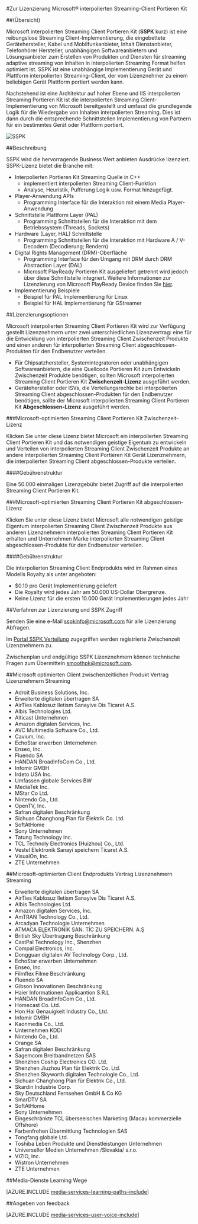 <properties 
    pageTitle="Zur Lizenzierung Microsoft® interpolierten Streaming-Client Portieren Kit" 
    description="Informationen zur Lizenzierung von Microsoft® interpolierten Streaming Client Portieren Kit." 
    services="media-services" 
    documentationCenter="" 
    authors="xpouyat,vsood" 
    manager="erikre" 
    editor=""/>

<tags 
    ms.service="media-services" 
    ms.workload="media" 
    ms.tgt_pltfrm="na" 
    ms.devlang="na" 
    ms.topic="article" 
    ms.date="09/06/2016"  
    ms.author="xpouyat"/>

#<a name="licensing-microsoft-smooth-streaming-client-porting-kit"></a>Zur Lizenzierung Microsoft® interpolierten Streaming-Client Portieren Kit

##<a name="overview"></a>(Übersicht)

Microsoft interpolierten Streaming Client Portieren Kit (**SSPK** kurz) ist eine reibungslose Streaming Client-Implementierung, die eingebettete Gerätehersteller, Kabel und Mobilfunkanbieter, Inhalt Dienstanbieter, Telefonhörer Hersteller, unabhängigen Softwareanbietern und Lösungsanbieter zum Erstellen von Produkten und Diensten für streaming adaptive streaming von Inhalten in interpolierten Streaming Format helfen optimiert ist. SSPK ist eine unabhängige Implementierung Gerät und Plattform interpolierten Streaming-Client, der vom Lizenznehmer zu einem beliebigen Gerät Plattform portiert werden kann. 

Nachstehend ist eine Architektur auf hoher Ebene und IIS interpolierten Streaming Portieren Kit ist die interpolierten Streaming Client-Implementierung von Microsoft bereitgestellt und umfasst die grundlegende Logik für die Wiedergabe von Inhalten interpolierten Streaming. Dies ist dann durch die entsprechende Schnittstellen Implementierung von Partnern für ein bestimmtes Gerät oder Plattform portiert. 

![SSPK](./media/media-services-sspk/sspk-arch.png)

##<a name="description"></a>Beschreibung

SSPK wird die hervorragende Business Wert anbieten Ausdrücke lizenziert. SSPK-Lizenz bietet die Branche mit:

- Interpolierten Portieren Kit Streaming Quelle in C++ 
  - implementiert interpolierten Streaming Client-Funktion
  - Analyse, Heuristik, Pufferung Logik usw. Format hinzugefügt.
- Player-Anwendung APIs 
  - Programming Interface für die Interaktion mit einem Media Player-Anwendung
- Schnittstelle Plattform Layer (PAL) 
  - Programming Schnittstellen für die Interaktion mit dem Betriebssystem (Threads, Sockets)
- Hardware (Layer, HAL) Schnittstelle 
  - Programming Schnittstellen für die Interaktion mit Hardware A / V-Decodern (Decodierung; Rendern)
- Digital Rights Management (DRM)-Oberfläche 
  - Programming Interface für den Umgang mit DRM durch DRM Abstraction Layer (DAL)
  - Microsoft PlayReady Portieren Kit ausgeliefert getrennt wird jedoch über diese Schnittstelle integriert. Weitere Informationen zur Lizenzierung von Microsoft PlayReady Device finden Sie [hier](http://www.microsoft.com/playready/licensing/device_technology.mspx#pddipdl).
- Implementierung Beispiele 
  - Beispiel für PAL Implementierung für Linux
  - Beispiel für HAL Implementierung für GStreamer

##<a name="licensing-options"></a>Lizenzierungsoptionen

Microsoft interpolierten Streaming Client Portieren Kit wird zur Verfügung gestellt Lizenznehmern unter zwei unterschiedlichen Lizenzvertrag: eine für die Entwicklung von interpolierten Streaming Client Zwischenzeit Produkte und einen anderen für interpolierten Streaming Client abgeschlossen-Produkten für den Endbenutzer verteilen.
 
- Für Chipsatzhersteller, Systemintegratoren oder unabhängigen Softwareanbietern, die eine Quellcode Portieren Kit zum Entwickeln Zwischenzeit Produkte benötigen, sollten Microsoft interpolierten Streaming Client Portieren Kit **Zwischenzeit-Lizenz** ausgeführt werden.
- Gerätehersteller oder ISVs, die Verteilungsrechte bei interpolierten Streaming Client abgeschlossen-Produkten für den Endbenutzer benötigen, sollte der Microsoft interpolierten Streaming Client Portieren Kit **Abgeschlossen-Lizenz** ausgeführt werden.

###<a name="microsoft-smooth-streaming-client-porting-kit-interim-product-license"></a>Microsoft-optimierten Streaming Client Portieren Kit Zwischenzeit-Lizenz

Klicken Sie unter diese Lizenz bietet Microsoft ein interpolierten Streaming Client Portieren Kit und das notwendigen geistige Eigentum zu entwickeln und Verteilen von interpolierten Streaming Client Zwischenzeit Produkte an andere interpolierten Streaming Client Portieren Kit Gerät Lizenznehmern, die interpolierten Streaming Client abgeschlossen-Produkte verteilen.

####<a name="fee-structure"></a>Gebührenstruktur

Eine 50.000 einmaligen Lizenzgebühr bietet Zugriff auf die interpolierten Streaming Client Portieren Kit. 

###<a name="microsoft-smooth-streaming-client-porting-kit-final-product-license"></a>Microsoft-optimierten Streaming Client Portieren Kit abgeschlossen-Lizenz

Klicken Sie unter diese Lizenz bietet Microsoft alle notwendigen geistige Eigentum interpolierten Streaming Client Zwischenzeit Produkte aus anderen Lizenznehmern interpolierten Streaming Client Portieren Kit erhalten und Unternehmen Marke interpolierten Streaming Client abgeschlossen-Produkte für den Endbenutzer verteilen.

####<a name="fee-structure"></a>Gebührenstruktur

Die interpolierten Streaming Client Endprodukts wird im Rahmen eines Modells Royalty als unter angeboten:

- $0.10 pro Gerät Implementierung geliefert
- Die Royalty wird jedes Jahr am 50.000 US-Dollar Obergrenze.
- Keine Lizenz für die ersten 10.000 Gerät Implementierungen jedes Jahr 

##<a name="licensing-procedure-and-sspk-access"></a>Verfahren zur Lizenzierung und SSPK Zugriff

Senden Sie eine e-Mail [sspkinfo@microsoft.com](mailto:sspkinfo@microsoft.com) für alle Lizenzierung Abfragen.

Im [Portal SSPK Verteilung](https://microsoft.sharepoint.com/teams/SSPKDOWNLOAD/) zugegriffen werden registrierte Zwischenzeit Lizenznehmern zu.

Zwischenplan und endgültige SSPK Lizenznehmern können technische Fragen zum Übermitteln [smoothpk@microsoft.com](mailto:smoothpk@microsoft.com).

##<a name="microsoft-smooth-streaming-client-interim-product-agreement-licensees"></a>Microsoft optimierten Client zwischenzeitlichen Produkt Vertrag Lizenznehmern Streaming

- Adroit Business Solutions, Inc.
- Erweiterte digitalen übertragen SA
- AirTies Kablosuz Iletism Sanayive Dis Ticaret A.S.
- Albis Technologies Ltd.
- Alticast Unternehmen
- Amazon digitalen Services, Inc.
- AVC Multimedia Software Co., Ltd.
- Cavium, Inc.
- EchoStar erwerben Unternehmen
- Enseo, Inc.
- Fluendo SA
- HANDAN BroadInfoCom Co., Ltd.
- Infomir GMBH
- Irdeto USA Inc.
- Umfassen globale Services BW
- MediaTek Inc.
- MStar Co Ltd.
- Nintendo Co., Ltd.
- OpenTV, Inc.
- Safran digitalen Beschränkung
- Sichuan Changhong Plan für Elektrik Co. Ltd.
- SoftAtHome
- Sony Unternehmen
- Tatung Technology Inc.
- TCL Technoly Electronics (Huizhou) Co., Ltd.
- Vestel Elektronik Sanayi speichern Ticaret A.S.
- VisualOn, Inc.
- ZTE Unternehmen

##<a name="microsoft-smooth-streaming-client-final-product-agreement-licensees"></a>Microsoft-optimierten Client Endprodukts Vertrag Lizenznehmern Streaming

- Erweiterte digitalen übertragen SA
- AirTies Kablosuz Iletism Sanayive Dis Ticaret A.S.
- Albis Technologies Ltd.
- Amazon digitalen Services, Inc.
- AmTRAN Technology Co., Ltd.
- Arcadyan Technologie Unternehmen
- ATMACA ELEKTRONİK SAN. TİC ZU SPEICHERN. A.Ş
- British Sky Übertragung Beschränkung
- CastPal Technology Inc., Shenzhen
- Compal Electronics, Inc.
- Dongguan digitalen AV Technology Corp., Ltd.
- EchoStar erwerben Unternehmen
- Enseo, Inc.
- Filmflex Filme Beschränkung
- Fluendo SA
- Gibson Innovationen Beschränkung
- Haier Informationen Applicantion S.R.L
- HANDAN BroadInfoCom Co., Ltd.
- Homecast Co. Ltd.
- Hon Hai Genauigkeit Industry Co., Ltd.
- Infomir GMBH
- Kaonmedia Co., Ltd.
- Unternehmen KDDI
- Nintendo Co., Ltd.
- Orange SA
- Safran digitalen Beschränkung
- Sagemcom Breitbandnetzen SAS
- Shenzhen Coship Electronics CO. Ltd.
- Shenzhen Jiuzhou Plan für Elektrik Co. Ltd.
- Shenzhen Skyworth digitalen Technologie Co., Ltd.
- Sichuan Changhong Plan für Elektrik Co., Ltd.
- Skardin Industrie Corp.
- Sky Deutschland Fernsehen GmbH & Co KG
- SmarDTV SA
- SoftAtHome
- Sony Unternehmen
- Eingeschränkte TCL überseeischen Marketing (Macau kommerzielle Offshore)
- Farbenfrohen Übermittlung Technologien SAS
- Tongfang globale Ltd.
- Toshiba Leben Produkte und Dienstleistungen Unternehmen
- Universeller Medien Unternehmen /Slovakia/ s.r.o.
- VIZIO, Inc.
- Wistron Unternehmen
- ZTE Unternehmen

##<a name="media-services-learning-paths"></a>Media-Dienste Learning Wege

[AZURE.INCLUDE [media-services-learning-paths-include](../../includes/media-services-learning-paths-include.md)]

##<a name="provide-feedback"></a>Angeben von feedback

[AZURE.INCLUDE [media-services-user-voice-include](../../includes/media-services-user-voice-include.md)]

